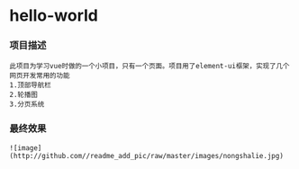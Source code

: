 # hello-world

### 项目描述
```
此项目为学习vue时做的一个小项目，只有一个页面。项目用了element-ui框架，实现了几个网页开发常用的功能
1.顶部导航栏
2.轮播图
3.分页系统
```

### 最终效果
```
![image](http://github.com//readme_add_pic/raw/master/images/nongshalie.jpg)
```
